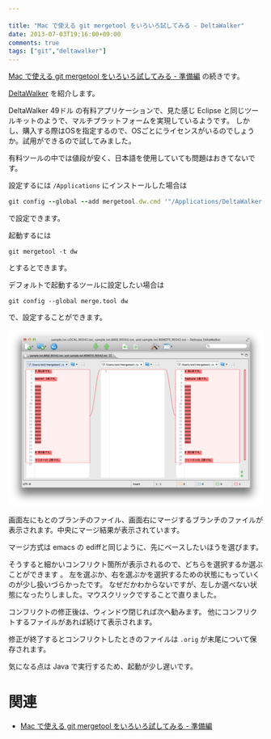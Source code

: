```yaml
---

title: "Mac で使える git mergetool をいろいろ試してみる - DeltaWalker"
date: 2013-07-03T19:16:00+09:00
comments: true
tags: ["git","deltawalker"]
---
```


[Mac で使える git mergetool をいろいろ試してみる - 準備編](/blog/2013/06/26/git-mergetool/) の続きです。

[DeltaWalker](http://www.deltopia.com/) を紹介します。

DeltaWalker 49ドル の有料アプリケーションで、見た感じ Eclipse と同じツールキットのようで、マルチプラットフォームを実現しているようです。
しかし、購入する際はOSを指定するので、OSごとにライセンスがいるのでしょうか。試用ができるので試してみました。

有料ツールの中では値段が安く、日本語を使用していても問題はおきてないです。

設定するには `/Applications` にインストールした場合は

```ruby
git config --global --add mergetool.dw.cmd '"/Applications/DeltaWalker.app/Contents/MacOS/git-merge" "$LOCAL" "$REMOTE" "$BASE" "$MERGED"'
```

で設定できます。

起動するには

```
git mergetool -t dw
```

とするとできます。

デフォルトで起動するツールに設定したい場合は

```
git config --global merge.tool dw
```

で、設定することができます。

![deltawalker の画面](/images/deltawalker.png)

画面左にもとのブランチのファイル、画面右にマージするブランチのファイルが表示されます。中央にマージ結果が表示されています。

マージ方式は emacs の ediffと同じように、先にベースしたいほうを選びます。

そうすると細かいコンフリクト箇所が表示されるので、どちらを選択するか選ぶことができます
。
左を選ぶか、右を選ぶかを選択するための状態にもっていくのが少し扱いづらかったです。
なぜだかわからないですが、左しか選べない状態になったりしました。マウスクリックですることで直りました。

コンフリクトの修正後は、ウィンドウ閉じれば次へ勧みます。
他にコンフリクトするファイルがあれば続けて表示されます。

修正が終了するとコンフリクトしたときのファイルは `.orig` が末尾について保存されます。

気になる点は Java で実行するため、起動が少し遅いです。

# 関連

* [Mac で使える git mergetool をいろいろ試してみる - 準備編](/blog/2013/06/26/git-mergetool/)
